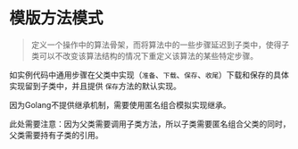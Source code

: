 # 模版方法模式

> 定义一个操作中的算法骨架，而将算法中的一些步骤延迟到子类中，使得子类可以不改变该算法结构的情况下重定义该算法的某些特定步骤。

如实例代码中通用步骤在父类中实现（`准备`、`下载`、`保存`、`收尾`）下载和保存的具体实现留到子类中，并且提供 `保存`方法的默认实现。

因为Golang不提供继承机制，需要使用匿名组合模拟实现继承。

此处需要注意：因为父类需要调用子类方法，所以子类需要匿名组合父类的同时，父类需要持有子类的引用。
